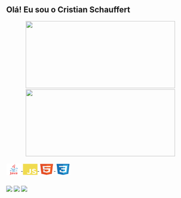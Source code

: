 ## Olá! Eu sou o Cristian Schauffert
 <div>
<div align="center">
  <a href="https://github.com/Cristian-Baade">
  <img height="180em" width="400em" src="https://github-readme-stats.vercel.app/api?username=Cristian-Baade&show_icons=true&theme=dracula&include_all_commits=true&count_private=true"/>
  <img height="180em" width="400em" src="https://github-readme-stats.vercel.app/api/top-langs/?username=Cristian-Baade&layout=compact&langs_count=7&theme=dracula"/>
</div>
  
  
<div style="display: inline_block"><br>
 
  <img align="center" alt="Cristian-Baade-Java" height="30" width="40" src="https://raw.githubusercontent.com/devicons/devicon/master/icons/java/java-original-wordmark.svg">
  <img align="center" alt="Cristian-Baade-Js" height="30" width="40" src="https://raw.githubusercontent.com/devicons/devicon/master/icons/javascript/javascript-plain.svg">
 <img align="center" alt="Cristian-Baade-HTML" height="30" width="40" src="https://raw.githubusercontent.com/devicons/devicon/master/icons/html5/html5-original.svg">
  <img align="center" alt="Cristian-Baade-CSS" height="30" width="40" src="https://raw.githubusercontent.com/devicons/devicon/master/icons/css3/css3-original.svg">
<div> 
 
 ##
 
 <div> 
  <a href="https://www.instagram.com/" target="_blank"><img src="https://img.shields.io/badge/-Instagram-%23E4405F?style=for-the-badge&logo=instagram&logoColor=white" target="_blank"></a>
  <a href = "mailto:Schauffertcristian@gmail.com"><img src="https://img.shields.io/badge/-Gmail-%23333?style=for-the-badge&logo=gmail&logoColor=white" target="_blank"></a>
  <a href="https://www.linkedin.com/in/" target="_blank"><img src="https://img.shields.io/badge/-LinkedIn-%230077B5?style=for-the-badge&logo=linkedin&logoColor=white" target="_blank"></a> 
 
 
</div>
 
 
  ##
